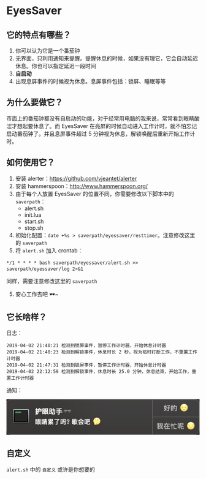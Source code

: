 # EyesSaver
## 它的特点有哪些？
1. 你可以认为它是一个番茄钟
2. 无界面，只利用通知来提醒。提醒休息的时候，如果没有理它，它会自动延迟休息。你也可以指定延迟一段时间
3. **自启动**
4. 出现息屏事件的时候视为休息。息屏事件包括：锁屏、睡眠等等

## 为什么要做它？
市面上的番茄钟都没有自启动的功能，对于经常用电脑的我来说，常常看到眼睛酸涩才想起要休息了。而 EyesSaver 在亮屏的时候自动进入工作计时，就不怕忘记启动番茄钟了。并且息屏事件超过 5 分钟视为休息，解锁唤醒后重新开始工作计时。

## 如何使用它？
1. 安装 alerter：https://github.com/vjeantet/alerter
2. 安装 hammerspoon：http://www.hammerspoon.org/
3. 由于每个人放置 EyesSaver 的位置不同，你需要修改以下脚本中的 `saverpath`：
    - alert.sh
    - init.lua
    - start.sh
    - stop.sh
3. 初始化配置：`date +%s > saverpath/eyessaver/resttimer`。注意修改这里的 `saverpath`
4. 将 `alert.sh` 加入 crontab：
```
*/1 * * * * bash saverpath/eyessaver/alert.sh >> saverpath/eyessaver/log 2>&1
```
同样，需要注意修改这里的 `saverpath`

5. 安心工作去吧 🕶~

## 它长啥样？
日志：
```
2019-04-02 21:40:21 检测到锁屏事件，暂停工作计时器，开始休息计时器
2019-04-02 21:40:23 检测到解锁事件，休息时长 2 秒，视为临时打断工作，不重置工作计时器
2019-04-02 21:47:31 检测到锁屏事件，暂停工作计时器，开始休息计时器
2019-04-02 22:12:59 检测到解锁事件，休息时长 25.0 分钟，休息结束，开始工作，重置工作计时器
```


通知：

![](https://github.com/Macr0phag3/EyesSaver/blob/master/pics/rest.png)


## 自定义
`alert.sh` 中的 `自定义` 或许是你想要的















